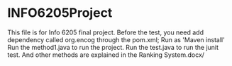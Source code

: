 # INFO6205Project

This file is for Info 6205 final project.
Before the test, you need add dependency called org.encog through the pom.xml;
Run as 'Maven install' 
Run the method1.java to run the project.
Run the test.java to run the junit test.
And other methods are explained in the Ranking System.docx/ 
